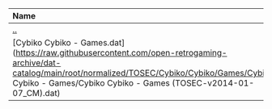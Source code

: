 |Name|Size|
|:---|---:|
|[..](../index.html)|DIR|
|[Cybiko Cybiko - Games.dat](https://raw.githubusercontent.com/open-retrogaming-archive/dat-catalog/main/root/normalized/TOSEC/Cybiko/Cybiko/Games/Cybiko Cybiko - Games/Cybiko Cybiko - Games (TOSEC-v2014-01-07_CM).dat)|101264|
